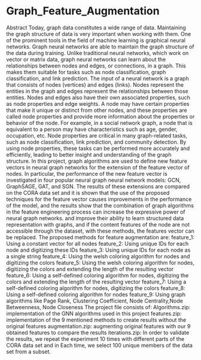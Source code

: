 # Graph_Feature_Augmentation
Abstract
Today, graph data constitutes a wide range of data. Maintaining the graph structure of data is very important when working with them. One of the prominent tools in the field of machine learning is graphical neural networks. Graph neural networks are able to maintain the graph structure of the data during training. Unlike traditional neural networks, which work on vector or matrix data, graph neural networks can learn about the relationships between nodes and edges, or connections, in a graph. This makes them suitable for tasks such as node classification, graph classification, and link prediction.
The input of a neural network is a graph that consists of nodes (vertices) and edges (links). Nodes represent the entities in the graph and edges represent the relationships between those entities. Nodes and edges also have their own associated properties, such as node properties and edge weights. A node may have certain properties that make it unique or distinct from other nodes, and these properties are called node properties and provide more information about the properties or behavior of the node. For example, in a social network graph, a node that is equivalent to a person may have characteristics such as age, gender, occupation, etc.
Node properties are critical in many graph-related tasks, such as node classification, link prediction, and community detection. By using node properties, these tasks can be performed more accurately and efficiently, leading to better insight and understanding of the graph structure.
In this project, graph algorithms are used to define new feature vectors in neural graph networks for the extension of the feature vector of nodes. In particular, the performance of the new feature vector is investigated in four popular neural graph neural network models: GCN, GraphSAGE, GAT, and SGN. The results of these extensions are compared on the CORA data set and it is shown that the use of the proposed techniques for the feature vector causes improvements in the performance of the model, and the results show that the combination of graph algorithms in the feature engineering process can increase the expressive power of neural graph networks. and improve their ability to learn structured data representation with graphs, and if the content features of the node are not accessible through the dataset, with these methods, the features vector can be replaced.
The proposed  methods for feature augmentation are:
feature_1: Using a constant vector for all nodes
feature_2: Using  unique IDs for each node and digitizing these IDs
feature_3: Using  unique IDs for each node as a single string
feature_4: Using  the welsh coloring algorithm for nodes and digitizing the colors
feature_5: Using the welsh coloring algorithm for nodes, digitizing the colors and extending the length of the resulting vector
feature_6: Using a self-defined coloring algorithm for nodes, digitizing the colors and extending the length of the resulting vector
feature_7: Using a  self-defined coloring algorithm for nodes, digitizing the colors
feature_8: Using a  self-defined coloring algorithm for nodes
feature_9: Using  graph algorithms like Page Rank, Clustering Coefficient, Node Centrality,Node Betweenness, Node Closeness
The project file consists of:
Algorithms.zip: implementation of the GNN algorithms  used in this project
features.zip: implementation of the 9 mentioned methods to create  results without the original features
augmentation.zip: augmenting original features with our 9 obtained features to compare the results
iterations.zip: In order to validate the results, we repeat the experiment 10 times with different parts of the CORA data set and in
Each time, we select 100 unique members of the data set from a subset.
